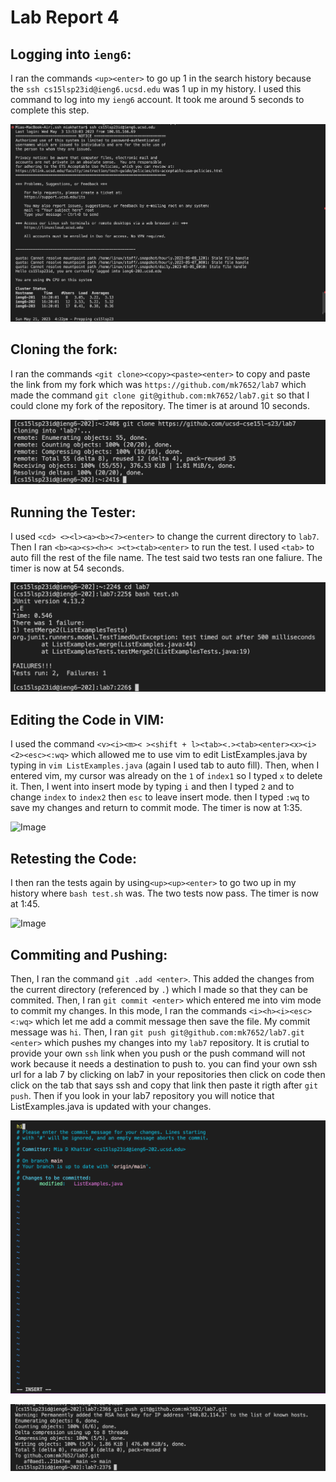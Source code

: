 # Lab Report 4

## Logging into `ieng6`:

I ran the commands `<up><enter>` to go up 1 in the search history because the `ssh cs15lsp23id@ieng6.ucsd.edu` was 1 up in my history. I used this command to log into my `ieng6` account. It took me around 5 seconds to complete this step.

![Image](CSE15L_LAB4_1.png)

## Cloning the fork:

I ran the commands `<git clone><copy><paste><enter>` to copy and paste the link from my fork which was `https://github.com/mk7652/lab7` which made the command `git clone git@github.com:mk7652/lab7.git` so that I could clone my fork of the repository.  The timer is at around 10 seconds. 

![Image](CSE15L_LAB4_2.1.png)

## Running the Tester:

I used `<cd> <><l><a><b><7><enter>` to change the current directory to `lab7`. Then I ran `<b><a><s><h>< ><t><tab><enter>` to run the test. I used `<tab>` to auto fill the rest of the file name. The test said two tests ran one faliure. The timer is now at 54 seconds.

![Image](CSE15L_LAB4_3.1.png)

## Editing the Code in VIM:

I used the command `<v><i><m>< ><shift + l><tab><.><tab><enter><x><i><2><esc><:wq>` which allowed me to use vim to edit ListExamples.java by typing in `vim ListExamples.java` (again I used tab to auto fill). Then, when I entered vim, my cursor was already on the `1` of `index1` so I typed `x` to delete it. Then, I went into insert mode by typing `i` and then I typed `2` and to change `index` to `index2` then `esc` to leave insert mode. then I typed `:wq` to save my changes and return to commit mode. The timer is now at 1:35.

![Image](CSE_LAB4_4.png)

## Retesting the Code:

I then ran the tests again by using`<up><up><enter>` to go two up in my history where `bash test.sh` was. The two tests now pass. The timer is now at 1:45. 

![Image](CSE15L_LAB4_5.png)

## Commiting and Pushing:

Then, I ran the command `git .add <enter>`. This added the changes from the current directory (referenced by `.`) which I made so that they can be commited. Then, I ran `git commit <enter>` which entered me into vim mode to commit my changes. In this mode, I ran the commands `<i><h><i><esc><:wq>` which let me add a commit message then save the file. My commit message was `hi`. Then, I ran `git push git@github.com:mk7652/lab7.git <enter>` which pushes my changes into my `lab7` repository. It is crutial to provide your own `ssh` link when you push or the push command will not work because it needs a destination to push to. you can find your own ssh url for a lab 7 by clicking on lab7 in your repositories then click on code then click on the tab that says ssh and copy that link then paste it rigth after `git push`. Then if you look in your lab7 repository you will notice that ListExamples.java is updated with your changes.

![Image](CSE15L_LAB4_6.1.png)

![Image](CSE15L_LAB4_6.png)
